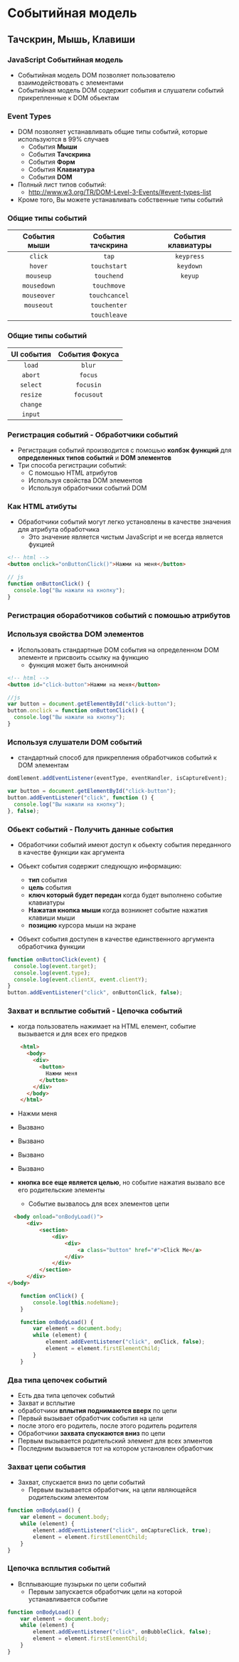 # Событийная модель
##  Тачскрин, Мышь, Клавиши

### JavaScript Событийная модель

- Событийная модель DOM позволяет пользователю взаимодействовать с элементами
- Событийная модель DOM содержит события и слушатели событий прикрепленные к DOM обьектам

### Event Types

- DOM позволяет устанавливать общие типы событий, которые используются в 99% случаев
    - События **Мыши**
    - События **Тачскрина**
    - События **Форм**
    - События **Клавиатура**
    - События **DOM**
- Полный лист типов событий:
    - http://www.w3.org/TR/DOM-Level-3-Events/#event-types-list
- Кроме того, Вы можете устанавливать собственные типы событий

### Общие типы событий

| **События мыши** | **События тачскрина** | **События клавиатуры** |
| :--------------: | :-------------------: | :--------------------: |
| `click`          | `tap`                 |  `keypress`            |
| `hover`          | `touchstart`          |  `keydown`             |
| `mouseup`        | `touchend`            |  `keyup`               |
| `mousedown`      | `touchmove`
| `mouseover`      | `touchcancel`
| `mouseout`       | `touchenter`
|                  | `touchleave`

### Общие типы событий

| **UI события**  | **События Фокуса**  |
| :-------------: | :-----------------: |
| `load`          |  `blur`
| `abort`         |  `focus`
| `select`        |  `focusin`
| `resize`        |  `focusout`
| `change`        |
| `input`         |

### Регистрация событий - Обработчики событий
- Регистрация событий производится с помошью **колбэк функций** для **определенных типов событий** и **DOM элементов**
- Три способа регистрации событий:
  - С помошью HTML атрибутов
  - Используя свойства DOM элементов
  - Используя обработчики событий DOM

### Как HTML атибуты

- Обработчики событий могут легко установлены в качестве значения для атрибута обработчика
    - Это значение является чистым JavaScript и не всегда является фукцией

```html
<!-- html -->
<button onclick="onButtonClick()">Нажми на меня</button>
```

```js
// js
function onButtonClick() {
  console.log("Вы нажали на кнопку");
}
```

### Регистрация обоработчиков событий с помошью атрибутов

### Используя свойства DOM элементов
- Использовать стандартные DOM события на определенном DOM элементе и присвоить ссылку на функцию
  - функция может быть анонимной

```html
<!-- html -->
<button id="click-button">Нажми на меня</button>
```

```js
//js
var button = document.getElementById("click-button");
button.onclick = function onButtonClick() {
  console.log("Вы нажали на кнопку");
}
```

### Используя слушатели DOM событий

- стандартный способ для прикрепления обработчиков событий к DOM элементам

```js
domElement.addEventListener(eventType, eventHandler, isCaptureEvent);
```

```js
var button = document.getElementById("click-button");
button.addEventListener("click", function () {
  console.log("Вы нажали на кнопку");
}, false);
```

### Обьект событий - Получить данные события

- Обработчики событий имеют доступ к обьекту события переданного в качестве функции как аргумента
- Обьект события содержит следующую информацию:
  - **тип** события
  - **цель** события
  - **ключ который будет передан** когда будет выполнено событие клавиатуры
  - **Нажатая кнопка мыши** когда возникнет событие нажатия клавиши мыши
  - **позицию** курсора мыши на экране

- Объект события доступен в качестве единственного аргумента обработчика функции


```js
function onButtonClick(event) {
  console.log(event.target);
  console.log(event.type);
  console.log(event.clientX, event.clientY);
}
button.addEventListener("click", onButtonClick, false);
```

### Захват и всплытие событий - Цепочка событий
- когда пользователь нажимает на HTML елемент, событие вызывается и для всех его предков

```html
    <html>
      <body>
        <div>
          <button>
            Нажми меня
          </button>
        </div>
      </body>
    </html>
```

- Нажми меня
- Вызвано
- Вызвано
- Вызвано
- Вызвано

- **кнопка все еще является целью**, но событие нажатия вызвало все его родительские элементы
  - Событие вызвалось для всех элементов цепи

```html
  <body onload="onBodyLoad()">
      <div>
          <section>
              <div>
                  <div>
                      <a class="button" href="#">Click Me</a>
                  </div>
              </div>
          </section>
      </div>
</body>
```
```js
    function onClick() {
        console.log(this.nodeName);
    }

    function onBodyLoad() {
        var element = document.body;
        while (element) {
            element.addEventListener("click", onClick, false);
            element = element.firstElementChild;
        }
    }
```

### Два типа цепочек событий
- Есть два типа цепочек событий
 - Захват и всплытие
- обработчики **вплытия поднимаются вверх** по цепи
 - Первый вызывает обработчик события на цели
 - после этого его родитель, после этого родитель родителя
- Обработчики **захвата спускаются вниз** по цепи
-  Первым вызывается родительский элемент для всех элментов
 - Последним вызывается тот на котором установлен обработчик

### Захват цепи события
- Захват, спускается вниз по цепи событий
  - Первым вызывается обработчик, на цели являющейся родительским элементом

```js
function onBodyLoad() {
    var element = document.body;
    while (element) {
        element.addEventListener("click", onCaptureClick, true);
        element = element.firstElementChild;
    }
}
```

### Цепочка всплытия событий
- Всплывающие пузырьки по цепи событий
  - Первым запускается обработчик цели на которой устанавливается событие

```js
function onBodyLoad() {
    var element = document.body;
    while (element) {
        element.addEventListener("click", onBubbleClick, false);
        element = element.firstElementChild;
    }
}
```
